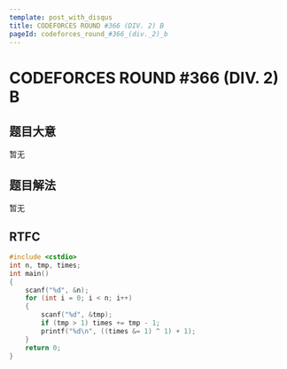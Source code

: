 ```yaml
---
template: post_with_disqus
title: CODEFORCES ROUND #366 (DIV. 2) B
pageId: codeforces_round_#366_(div._2)_b
---
```


# CODEFORCES ROUND #366 (DIV. 2) B
<span id="poem"></span><script>$(function(){$.ajax('/api/poem?rnd='+Date.now()+Math.random()).done(function(data){$('#poem').text(data);});});</script>
## 题目大意
暂无

## 题目解法
暂无

## RTFC

```cpp
#include <cstdio>
int n, tmp, times;
int main()
{
    scanf("%d", &n);
    for (int i = 0; i < n; i++)
    {
        scanf("%d", &tmp);
        if (tmp > 1) times += tmp - 1;
        printf("%d\n", ((times &= 1) ^ 1) + 1);
    }
    return 0;
}
```
<div id="__comment"></div>
